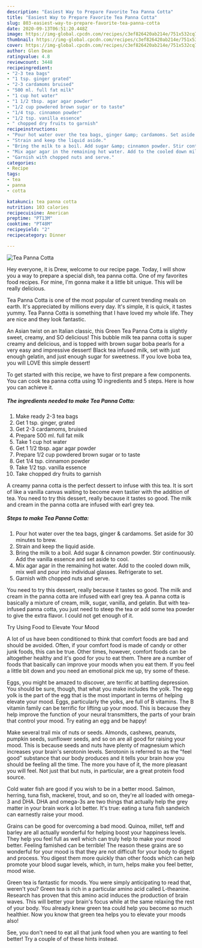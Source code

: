 ```yaml
---
description: "Easiest Way to Prepare Favorite Tea Panna Cotta"
title: "Easiest Way to Prepare Favorite Tea Panna Cotta"
slug: 803-easiest-way-to-prepare-favorite-tea-panna-cotta
date: 2020-09-13T06:51:20.448Z
image: https://img-global.cpcdn.com/recipes/c3ef826420ab214e/751x532cq70/tea-panna-cotta-recipe-main-photo.jpg
thumbnail: https://img-global.cpcdn.com/recipes/c3ef826420ab214e/751x532cq70/tea-panna-cotta-recipe-main-photo.jpg
cover: https://img-global.cpcdn.com/recipes/c3ef826420ab214e/751x532cq70/tea-panna-cotta-recipe-main-photo.jpg
author: Glen Dean
ratingvalue: 4.8
reviewcount: 3448
recipeingredient:
- "2-3 tea bags"
- "1 tsp. ginger grated"
- "2-3 cardamoms bruised"
- "500 ml. full fat milk"
- "1 cup hot water"
- "1 1/2 tbsp. agar agar powder"
- "1/2 cup powdered brown sugar or to taste"
- "1/4 tsp. cinnamon powder"
- "1/2 tsp. vanilla essence"
- " chopped dry fruits to garnish"
recipeinstructions:
- "Pour hot water over the tea bags, ginger &amp; cardamoms. Set aside for 30 minutes to brew."
- "Strain and keep the liquid aside."
- "Bring the milk to a boil. Add sugar &amp; cinnamon powder. Stir continuously. Add the vanilla essence and set aside to cool."
- "Mix agar agar in the remaining hot water. Add to the cooled down milk, mix well and pour into individual glasses. Refrigerate to set."
- "Garnish with chopped nuts and serve."
categories:
- Recipe
tags:
- tea
- panna
- cotta

katakunci: tea panna cotta 
nutrition: 103 calories
recipecuisine: American
preptime: "PT13M"
cooktime: "PT48M"
recipeyield: "2"
recipecategory: Dinner

---
```



![Tea Panna Cotta](https://img-global.cpcdn.com/recipes/c3ef826420ab214e/751x532cq70/tea-panna-cotta-recipe-main-photo.jpg)

Hey everyone, it is Drew, welcome to our recipe page. Today, I will show you a way to prepare a special dish, tea panna cotta. One of my favorites food recipes. For mine, I'm gonna make it a little bit unique. This will be really delicious.

Tea Panna Cotta is one of the most popular of current trending meals on earth. It's appreciated by millions every day. It's simple, it is quick, it tastes yummy. Tea Panna Cotta is something that I have loved my whole life. They are nice and they look fantastic.

An Asian twist on an Italian classic, this Green Tea Panna Cotta is slightly sweet, creamy, and SO delicious! This bubble milk tea panna cotta is super creamy and delicious, and is topped with brown sugar boba pearls for a very easy and impressive dessert! Black tea infused milk, set with just enough gelatin, and just enough sugar for sweetness. If you love boba tea, you will LOVE this simple dessert!


To get started with this recipe, we have to first prepare a few components. You can cook tea panna cotta using 10 ingredients and 5 steps. Here is how you can achieve it.

<!--inarticleads1-->

##### The ingredients needed to make Tea Panna Cotta:

1. Make ready 2-3 tea bags
1. Get 1 tsp. ginger, grated
1. Get 2-3 cardamoms, bruised
1. Prepare 500 ml. full fat milk
1. Take 1 cup hot water
1. Get 1 1/2 tbsp. agar agar powder
1. Prepare 1/2 cup powdered brown sugar or to taste
1. Get 1/4 tsp. cinnamon powder
1. Take 1/2 tsp. vanilla essence
1. Take  chopped dry fruits to garnish


A creamy panna cotta is the perfect dessert to infuse with this tea. It is sort of like a vanilla canvas waiting to become even tastier with the addition of tea. You need to try this dessert, really because it tastes so good. The milk and cream in the panna cotta are infused with earl grey tea. 

<!--inarticleads2-->

##### Steps to make Tea Panna Cotta:

1. Pour hot water over the tea bags, ginger &amp; cardamoms. Set aside for 30 minutes to brew.
1. Strain and keep the liquid aside.
1. Bring the milk to a boil. Add sugar &amp; cinnamon powder. Stir continuously. Add the vanilla essence and set aside to cool.
1. Mix agar agar in the remaining hot water. Add to the cooled down milk, mix well and pour into individual glasses. Refrigerate to set.
1. Garnish with chopped nuts and serve.


You need to try this dessert, really because it tastes so good. The milk and cream in the panna cotta are infused with earl grey tea. A panna cotta is basically a mixture of cream, milk, sugar, vanilla, and gelatin. But with tea-infused panna cotta, you just need to steep the tea or add some tea powder to give the extra flavor. I could not get enough of it. 

Try Using Food to Elevate Your Mood


A lot of us have been conditioned to think that comfort foods are bad and should be avoided. Often, if your comfort food is made of candy or other junk foods, this can be true. Other times, however, comfort foods can be altogether healthy and it's good for you to eat them. There are a number of foods that basically can improve your moods when you eat them. If you feel a little bit down and you need an emotional pick me up, try some of these.

Eggs, you might be amazed to discover, are terrific at battling depression. You should be sure, though, that what you make includes the yolk. The egg yolk is the part of the egg that is the most important in terms of helping elevate your mood. Eggs, particularly the yolks, are full of B vitamins. The B vitamin family can be terrific for lifting up your mood. This is because they help improve the function of your neural transmitters, the parts of your brain that control your mood. Try eating an egg and be happy!

Make several trail mix of nuts or seeds. Almonds, cashews, peanuts, pumpkin seeds, sunflower seeds, and so on are all good for raising your mood. This is because seeds and nuts have plenty of magnesium which increases your brain's serotonin levels. Serotonin is referred to as the "feel good" substance that our body produces and it tells your brain how you should be feeling all the time. The more you have of it, the more pleasant you will feel. Not just that but nuts, in particular, are a great protein food source.

Cold water fish are good if you wish to be in a better mood. Salmon, herring, tuna fish, mackerel, trout, and so on, they're all loaded with omega-3 and DHA. DHA and omega-3s are two things that actually help the grey matter in your brain work a lot better. It's true: eating a tuna fish sandwich can earnestly raise your mood. 

Grains can be good for overcoming a bad mood. Quinoa, millet, teff and barley are all actually wonderful for helping boost your happiness levels. They help you feel full as well which can truly help to make your mood better. Feeling famished can be terrible! The reason these grains are so wonderful for your mood is that they are not difficult for your body to digest and process. You digest them more quickly than other foods which can help promote your blood sugar levels, which, in turn, helps make you feel better, mood wise.

Green tea is fantastic for moods. You were simply anticipating to read that, weren't you? Green tea is rich in a particular amino acid called L-theanine. Research has proven that this amino acid induces the production of brain waves. This will better your brain's focus while at the same relaxing the rest of your body. You already knew green tea could help you become so much healthier. Now you know that green tea helps you to elevate your moods also!

See, you don't need to eat all that junk food when you are wanting to feel better! Try  a  couple of  of  these  hints  instead.

